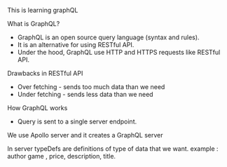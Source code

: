 This is learning graphQL

What is GraphQL?
  * GraphQL is an open source query language (syntax and rules).
  * It is an alternative for using RESTful API.
  * Under the hood, GraphQL use HTTP and HTTPS requests like RESTful API.

Drawbacks in RESTful API
  * Over fetching - sends too much data than we need
  * Under fetching - sends less data than we need

How GraphQL works
  * Query is sent to a single server endpoint.

We use Apollo server and it creates a GraphQL server

In server typeDefs are definitions of type of data that we want. example : author game , price, description, title. 